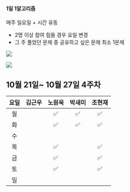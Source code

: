 #### 1일 1알고리즘 

매주 일요일 + 시간 유동
- 2명 이상 참여 힘들 경우 요일 변경
- 그 주 풀었던 문제 중 공유하고 싶은 문제 최소 1문제

<a href="https://www.acmicpc.net/problem/tags"><img src="https://img.shields.io/badge/BECKJOON-1DA1F2?style=for-the-badge&logo=twitter&logoColor=white"/></a>

<a href="https://school.programmers.co.kr/learn/challenges?tab=algorithm_practice_kit"><img src="https://img.shields.io/badge/Programmers-FFF0E5?style=for-the-badge&logo=codecademy&logoColor=303347"/></a>


## 10월 21일~ 10월 27일 4주차

| 요일  | 김근우 | 노원욱 | 박새미 | 조현재 | 
|:----------:|:----:|:----:|:----:|:----:|
| 월 |  |  ✅ |  ✅ |  ✅ |   
| 화 |   |  ✅ | ✅  | ✅  |   
| 수 |   |   |   |   |  
| 목 |   | ✅  |   | ✅   |  
| 금 |   | ✅  |   |  ✅  |   
| 토 |   |  ✅ |   | ✅   |  
| 일 |   |   |   |   |  


